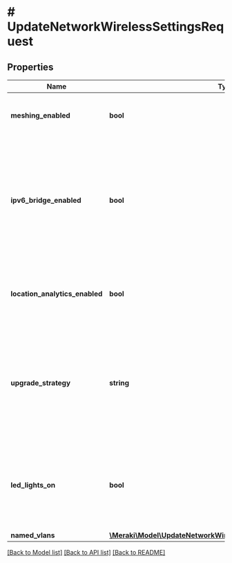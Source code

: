 # # UpdateNetworkWirelessSettingsRequest

## Properties

Name | Type | Description | Notes
------------ | ------------- | ------------- | -------------
**meshing_enabled** | **bool** | Toggle for enabling or disabling meshing in a network | [optional]
**ipv6_bridge_enabled** | **bool** | Toggle for enabling or disabling IPv6 bridging in a network (Note: if enabled, SSIDs must also be configured to use bridge mode) | [optional]
**location_analytics_enabled** | **bool** | Toggle for enabling or disabling location analytics for your network | [optional]
**upgrade_strategy** | **string** | The default strategy that network devices will use to perform an upgrade. Requires firmware version MR 26.8 or higher. | [optional]
**led_lights_on** | **bool** | Toggle for enabling or disabling LED lights on all APs in the network (making them run dark) | [optional]
**named_vlans** | [**\Meraki\Model\UpdateNetworkWirelessSettingsRequestNamedVlans**](UpdateNetworkWirelessSettingsRequestNamedVlans.md) |  | [optional]

[[Back to Model list]](../../README.md#models) [[Back to API list]](../../README.md#endpoints) [[Back to README]](../../README.md)
